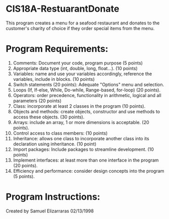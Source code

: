 # CIS18A-RestuarantDonate

This program creates a menu for a seafood restaurant and donates to the customer's charity of choice if they order special items from the menu.

# Program Requirements:
1. Comments: Document your code, program purpose (5 points)
2. Appropriate data type (int, double, long, float…). (10 points)
3. Variables: name and use your variables accordingly, reference the variables, include in blocks. (10 points)
4. Switch statements (20 points): 
    Adequate "Options" menu and selection. 
5. Loops (If, If-else, While, Do-while, Range-based, for-loop) (20 points).
6. Operators: order precedence, functionality in arithmetic, logical and all parameters (20 points)
7. Class: incorporate at least 2 classes in the program (10 points).
8. Objects and methods: create objects, constructor and use methods to access these objects. (30 points).
9. Arrays: include an array, 1 or more dimensions is acceptable. (20 points).
10. Control access to class members: (10 points)
11. Inheritance: allows one class to incorporate another class into its declaration using inheritance. (10 point)
12. Import packages: Include packages to streamline development. (10 points)
13. Implement interfaces: at least more than one interface in the program (20 points).
14. Efficiency and performance: consider design concepts into the program (5 points).

# Program Instructions:




Created by Samuel Elizarraras
02/13/1998
